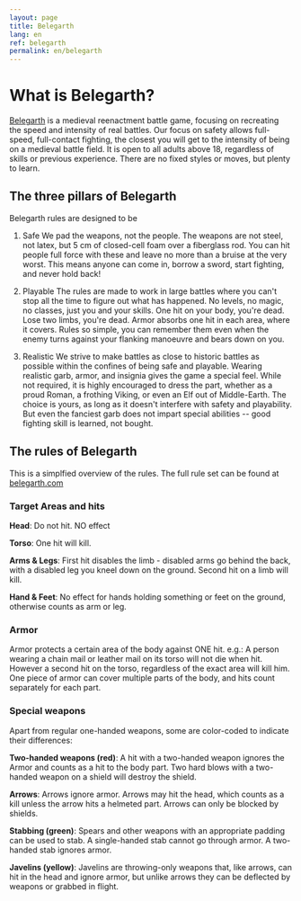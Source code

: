 ```yaml
---
layout: page
title: Belegarth
lang: en
ref: belegarth
permalink: en/belegarth
---
```


# What is Belegarth?

[Belegarth](https://www.belegarth.com) is a medieval reenactment battle game, focusing on recreating the
speed and intensity of real battles. Our focus on safety allows
full-speed, full-contact fighting, the closest you will get to the intensity of being on a medieval battle field. It is open 
to all adults above 18, regardless of skills or previous experience. There are no fixed styles or moves, 
but plenty to learn.

## The three pillars of Belegarth

Belegarth rules are designed to be

1. Safe
We pad the weapons, not the people. The weapons are not steel, not latex, but 5 cm of closed-cell foam over a
fiberglass rod. You can hit people full force with these and leave no more than a bruise at the very worst. This
means anyone can come in, borrow a sword, start fighting, and never hold back!

2. Playable
The rules are made to work in large battles where you can't stop all the time to figure out what has happened. No levels,
no magic, no classes, just you and your skills. One hit on your body, you're dead. Lose two limbs, you're dead.
Armor absorbs one hit in each area, where it covers. Rules so simple, you can remember them even when the enemy
turns against your flanking manoeuvre and bears down on you.

3. Realistic
We strive to make battles as close to historic battles as possible within the confines of being safe and playable. 
Wearing realistic garb, armor, and insignia gives the game a special feel. While not required, it is highly encouraged
to dress the part, whether as a proud Roman, a frothing Viking, or even an Elf out of Middle-Earth. The choice is yours,
as long as it doesn't interfere with safety and playability. But even the fanciest garb does not impart special abilities -- good fighting skill is learned, not bought.

## The rules of Belegarth

This is a simplfied overview of the rules. The full rule set can be found at [belegarth.com](http://belegarth.com/rules.php)

### Target Areas and hits
	
**Head**: Do not hit. NO effect

**Torso**: One hit will kill. 

**Arms & Legs**: First hit disables the limb - disabled arms go behind the back, with a disabled leg you kneel down on the ground.
Second hit on a limb will kill.

**Hand & Feet**: No effect for hands holding something or feet on the ground, otherwise counts as arm or leg.

### Armor

Armor protects a certain area of the body against ONE hit. 
e.g.: A person wearing a chain mail or leather mail on its torso will not die when hit. 
However a second hit on the torso, regardless of the exact area will kill him. One piece of armor can cover multiple parts
of the body, and hits count separately for each part.

### Special weapons 

Apart from regular one-handed weapons, some are color-coded to indicate their differences:

**Two-handed weapons (red)**: A hit with a two-handed weapon ignores the Armor and counts as a hit to the body part. 
Two hard blows with a two-handed weapon on a shield will destroy the shield.

**Arrows**: Arrows ignore armor. Arrows may hit the head, which counts as a kill unless the arrow hits a helmeted part. 
Arrows can only be blocked by shields.

**Stabbing (green)**: Spears and other weapons with an appropriate padding can be used to stab. A single-handed stab cannot go through armor.
A two-handed stab ignores armor.

**Javelins (yellow)**: Javelins are throwing-only weapons that, like arrows, can hit in the head and ignore armor, but unlike arrows they can be
deflected by weapons or grabbed in flight.
